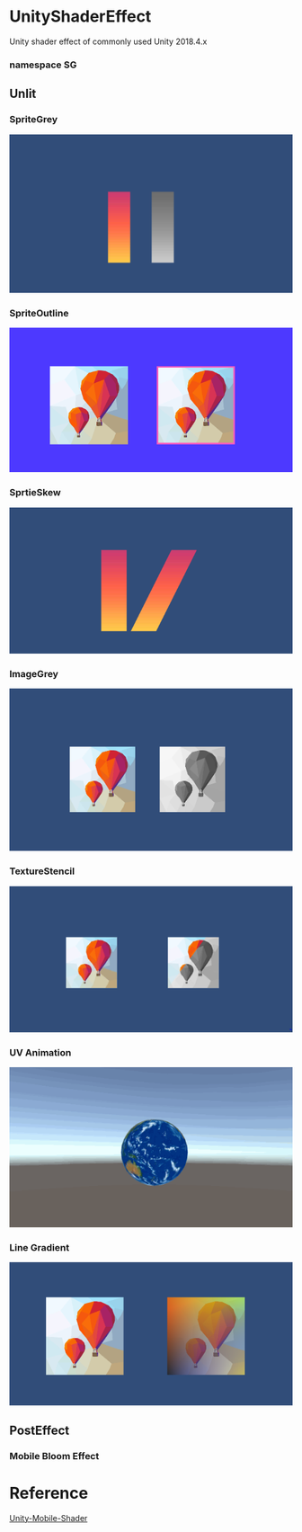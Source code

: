# UnityShaderEffect
Unity shader effect of commonly used
Unity 2018.4.x

### namespace SG

## Unlit

### SpriteGrey

![SpriteGrey](images/SpriteGrey.PNG)

### SpriteOutline

![SpriteOutline](images/SpriteOutline.PNG)

### SprtieSkew

![SprtieSkew](images/SprtieSkew.PNG)

### ImageGrey

![ImageGrey](images/ImageGrey.PNG)

### TextureStencil

![TextureStencil](images/TextureStencil.PNG)

### UV Animation

![UV_Animation](images/UV_Animation.gif)

### Line Gradient

![Line Gradient](images/LineGradient.PNG)

## PostEffect

### Mobile Bloom Effect



# Reference

[Unity-Mobile-Shader](https://github.com/QianMo/Unity-Mobile-Shader)




